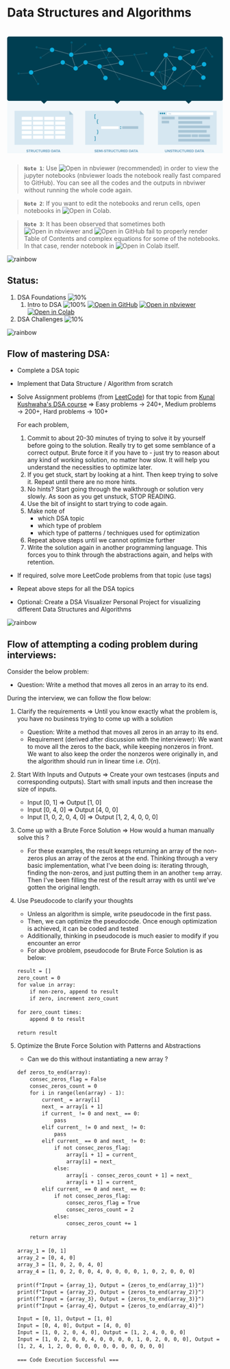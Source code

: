 # Data Structures and Algorithms

# ![Data Structures and Algorithms](data/animations/DSA-01.gif)

> **`Note 1`**: Use ![Open in nbviewer](https://img.shields.io/badge/Jupyter%20nbviewer-F37626?logo=jupyter&logoColor=white&style=flat) (recommended) in order to view the jupyter notebooks (nbviewer loads the notebook really fast compared to GitHub). You can see all the codes and the outputs in nbviwer without running the whole code again.

> **`Note 2`**: If you want to edit the notebooks and rerun cells, open notebooks in ![Open in Colab](https://img.shields.io/badge/Google%20Colab-F9AB00?logo=googlecolab&logoColor=white&style=flat).

> **`Note 3`**: It has been observed that sometimes both ![Open in nbviewer](https://img.shields.io/badge/Jupyter%20nbviewer-F37626?logo=jupyter&logoColor=white&style=flat) and ![Open in GitHub](https://img.shields.io/badge/GitHub-181717?logo=github&logoColor=white&style=flat) fail to properly render Table of Contents and complex equations for some of the notebooks. In that case, render notebook in ![Open in Colab](https://img.shields.io/badge/Google%20Colab-F9AB00?logo=googlecolab&logoColor=white&style=flat) itself.

![rainbow](https://github.com/ancilcleetus/My-Learning-Journey/assets/25684256/839c3524-2a1d-4779-85a0-83c562e1e5e5)

## Status:

1. DSA Foundations ![10%](https://progress-bar.dev/10)
    1. Intro to DSA ![100%](https://progress-bar.dev/100) [![Open in GitHub](https://img.shields.io/badge/GitHub-181717?logo=github&logoColor=white&style=flat)](01-DSA-Foundations/DSA_01_Intro.ipynb) [![Open in nbviewer](https://img.shields.io/badge/Jupyter%20nbviewer-F37626?logo=jupyter&logoColor=white&style=flat)](https://nbviewer.org/github/ancilcleetus/My-Learning-Journey/blob/main/Data-Structures-and-Algorithms/01-DSA-Foundations/DSA_01_Intro.ipynb) [![Open in Colab](https://img.shields.io/badge/Google%20Colab-F9AB00?logo=googlecolab&logoColor=white&style=flat)](https://colab.research.google.com/github/ancilcleetus/My-Learning-Journey/blob/main/Data-Structures-and-Algorithms/01-DSA-Foundations/DSA_01_Intro.ipynb)
2. DSA Challenges ![10%](https://progress-bar.dev/10)

![rainbow](https://github.com/ancilcleetus/My-Learning-Journey/assets/25684256/839c3524-2a1d-4779-85a0-83c562e1e5e5)

## Flow of mastering DSA:

- Complete a DSA topic
- Implement that Data Structure / Algorithm from scratch
- Solve Assignment problems (from [LeetCode](https://leetcode.com/)) for that topic from [Kunal Kushwaha's DSA course](https://github.com/kunal-kushwaha/DSA-Bootcamp-Java) $\Rightarrow$ Easy problems $\rightarrow$ 240+, Medium problems $\rightarrow$ 200+, Hard problems $\rightarrow$ 100+

    For each problem,
    
    1. Commit to about 20-30 minutes of trying to solve it by yourself before going to the solution. Really try to get some semblance of a correct output. Brute force it if you have to - just try to reason about any kind of working solution, no matter how slow. It will help you understand the necessities to optimize later.
    2. If you get stuck, start by looking at a hint. Then keep trying to solve it. Repeat until there are no more hints.
    3. No hints? Start going through the walkthrough or solution very slowly. As soon as you get unstuck, STOP READING.
    4. Use the bit of insight to start trying to code again.
    5. Make note of
        - which DSA topic
        - which type of problem
        - which type of patterns / techniques used for optimization
    6. Repeat above steps until we cannot optimize further
    7. Write the solution again in another programming language. This forces you to think through the abstractions again, and helps with retention.
- If required, solve more LeetCode problems from that topic (use tags)
- Repeat above steps for all the DSA topics
- Optional: Create a DSA Visualizer Personal Project for visualizing different Data Structures and Algorithms

![rainbow](https://github.com/ancilcleetus/My-Learning-Journey/assets/25684256/839c3524-2a1d-4779-85a0-83c562e1e5e5)

## Flow of attempting a coding problem during interviews:

Consider the below problem:

- Question: Write a method that moves all zeros in an array to its end.
    
During the interview, we can follow  the flow below:

1. Clarify the requirements $\Rightarrow$ Until you know exactly what the problem is, you have no business trying to come up with a solution
    - Question: Write a method that moves all zeros in an array to its end.
    - Requirement (derived after discussion with the interviewer): We want to move all the zeros to the back, while keeping nonzeros in front. We want to also keep the order the nonzeros were originally in, and the algorithm should run in linear time i.e. $O(n)$.
2. Start With Inputs and Outputs $\Rightarrow$ Create your own testcases (inputs and corresponding outputs). Start with small inputs and then increase the size of inputs.
    - Input [0, 1] $\Rightarrow$ Output [1, 0]
    - Input [0, 4, 0] $\Rightarrow$ Output [4, 0, 0]
    - Input [1, 0, 2, 0, 4, 0] $\Rightarrow$ Output [1, 2, 4, 0, 0, 0]
3. Come up with a Brute Force Solution $\Rightarrow$ How would a human manually solve this ?
    - For these examples, the result keeps returning an array of the non-zeros plus an array of the zeros at the end. Thinking through a very basic implementation, what I've been doing is: iterating through, finding the non-zeros, and just putting them in an another `temp` array. Then I've been filling the rest of the result array with `0`s until we've gotten the original length.
4. Use Pseudocode to clarify your thoughts
    - Unless an algorithm is simple, write pseudocode in the first pass.
    - Then, we can optimize the pseudocode. Once enough optimization is achieved, it can be coded and tested
    - Additionally, thinking in pseudocode is much easier to modify if you encounter an error
    - For above problem, pseudocode for Brute Force Solution is as below:
    ```
    result = []
    zero_count = 0
    for value in array:
        if non-zero, append to result
        if zero, increment zero_count
        
    for zero_count times:
        append 0 to result
        
    return result
    ```
5. Optimize the Brute Force Solution with Patterns and Abstractions
    - Can we do this without instantiating a new array ?
    ```
    def zeros_to_end(array):
        consec_zeros_flag = False
        consec_zeros_count = 0
        for i in range(len(array) - 1):
            current_ = array[i]
            next_ = array[i + 1]
            if current_ != 0 and next_ == 0:
                pass
            elif current_ != 0 and next_ != 0:
                pass
            elif current_ == 0 and next_ != 0:
                if not consec_zeros_flag:
                    array[i + 1] = current_
                    array[i] = next_
                else:
                    array[i - consec_zeros_count + 1] = next_
                    array[i + 1] = current_
            elif current_ == 0 and next_ == 0:
                if not consec_zeros_flag:
                    consec_zeros_flag = True
                    consec_zeros_count = 2
                else:
                    consec_zeros_count += 1
                    
        return array

    array_1 = [0, 1]
    array_2 = [0, 4, 0]
    array_3 = [1, 0, 2, 0, 4, 0]
    array_4 = [1, 0, 2, 0, 0, 4, 0, 0, 0, 0, 1, 0, 2, 0, 0, 0]

    print(f"Input = {array_1}, Output = {zeros_to_end(array_1)}")
    print(f"Input = {array_2}, Output = {zeros_to_end(array_2)}")
    print(f"Input = {array_3}, Output = {zeros_to_end(array_3)}")
    print(f"Input = {array_4}, Output = {zeros_to_end(array_4)}")
    ```
    
    ```
    Input = [0, 1], Output = [1, 0]
    Input = [0, 4, 0], Output = [4, 0, 0]
    Input = [1, 0, 2, 0, 4, 0], Output = [1, 2, 4, 0, 0, 0]
    Input = [1, 0, 2, 0, 0, 4, 0, 0, 0, 0, 1, 0, 2, 0, 0, 0], Output = [1, 2, 4, 1, 2, 0, 0, 0, 0, 0, 0, 0, 0, 0, 0, 0]

    === Code Execution Successful ===
    ```

